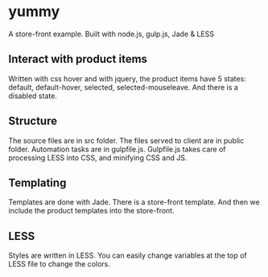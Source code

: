 # yummy
A store-front example. Built with node.js, gulp.js, Jade & LESS

## Interact with product items
Written with css hover and with jquery, the product items have 5 states: default, default-hover, selected, selected-mouseleave. And there is a disabled state.

## Structure
The source files are in src folder. The files served to client are in public folder. Automation tasks are in gulpfile.js. Gulpfile.js takes care of processing LESS into CSS, and minifying CSS and JS.

## Templating
Templates are done with Jade. There is a store-front template. And then we include the product templates into the store-front.

## LESS
Styles are written in LESS. You can easily change variables at the top of LESS file to change the colors.